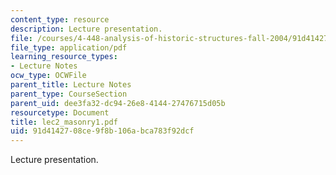 ```yaml
---
content_type: resource
description: Lecture presentation.
file: /courses/4-448-analysis-of-historic-structures-fall-2004/91d4142708ce9f8b106abca783f92dcf_lec2_masonry1.pdf
file_type: application/pdf
learning_resource_types:
- Lecture Notes
ocw_type: OCWFile
parent_title: Lecture Notes
parent_type: CourseSection
parent_uid: dee3fa32-dc94-26e8-4144-27476715d05b
resourcetype: Document
title: lec2_masonry1.pdf
uid: 91d41427-08ce-9f8b-106a-bca783f92dcf
---
```

Lecture presentation.


